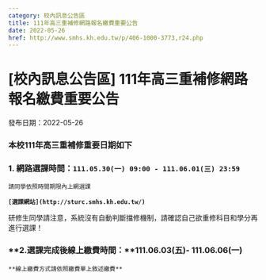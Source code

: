 ```yaml
---
category: 校內訊息公告區
title: 111年高三重補修網路報名繳費重要公告
date: 2022-05-26
href: http://www.smhs.kh.edu.tw/p/406-1000-3773,r24.php
---
```


# [校內訊息公告區] 111年高三重補修網路報名繳費重要公告

發布日期：2022-05-26

### 本校111年高三重補修重要日期如下

### 1\. 網路選課時間：**`111.05.30(一) 09:00 - 111.06.01(三) 23:59`**

`請同學依照時間期限內上網選課`  
  
**`[選課網站](http://sturc.smhs.kh.edu.tw/)`**

研修生同學請注意，系統沒有自動判斷擋修機制，請確認自己欲重修科目和學分再進行選課！

### **2.選課完成後線上繳費時間：****111.06.03(五)- 111.06.06(一)** 

`**線上繳費方式請依照繳費單上敘述繳費**`


